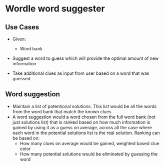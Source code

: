 # Wordle word suggester

## Use Cases
- Given:
  - Word bank

- Suggest a word to guess which will provide the optimal amount of new information
- Take additional clues as input from user based on a word that was guessed



## Word suggestion
- Maintain a list of potentional solutions. This list would be all the words from the word bank that match the known clues
- A word suggestion would a word chosen from the full word bank (not just solutions list) that is ranked based on how much information is gained by using it as a guess on average, across all the case where each word in the potential solutions list is the real solution. Ranking can be based on:
  - How many clues on average would be gained, weighted based clue color
  - How many potential solutions would be eliminated by guessing the word